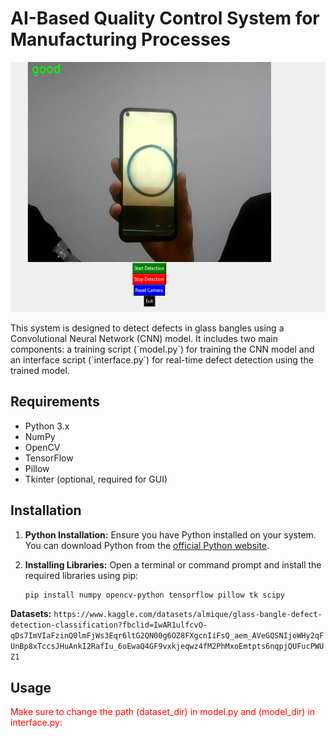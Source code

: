 # AI-Based Quality Control System for Manufacturing Processes

<p align="center">
<img src="Screenshot%202024-03-31%20023531.png" alt="Alt text" width="600" height="400">
</p>
This system is designed to detect defects in glass bangles using a Convolutional Neural Network (CNN) model. It includes two main components: a training script (`model.py`) for training the CNN model and an interface script (`interface.py`) for real-time defect detection using the trained model.

## Requirements

- Python 3.x
- NumPy
- OpenCV
- TensorFlow
- Pillow
- Tkinter (optional, required for GUI)

## Installation

1. **Python Installation:** Ensure you have Python installed on your system. You can download Python from the [official Python website](https://www.python.org/downloads/).

2. **Installing Libraries:** Open a terminal or command prompt and install the required libraries using pip:

   ```bash
   pip install numpy opencv-python tensorflow pillow tk scipy
    ```
 **Datasets:**
    ```
   https://www.kaggle.com/datasets/almique/glass-bangle-defect-detection-classification?fbclid=IwAR1ulfcvO-qDs7ImVIaFzinQ0lmFjWs3Eqr6ltG2QN00g6OZ8FXgcnIiFsQ_aem_AVeGQSNIjoWHy2qFUnBp8xTccsJHuAnkI2RafIu_6oEwaQ4GF9vxkjeqwz4fM2PhMxoEmtpts6nqpjQUFucPWUZ1
     ```
## Usage
<span style="color:red;">Make sure to change the path (dataset_dir) in model.py and (model_dir) in interface.py:</span>


   
   


